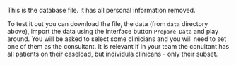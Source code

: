 This is the database file. It has all personal information removed. 

To test it out you can download the file, the data (from `data` directory above), import the data using the interface button `Prepare Data` and play around. You will be asked to select some clinicians and you will need to set one of them as the consultant. It is relevant if in your team the conultant has all patients on their caseload, but individula clinicans - only their subset.